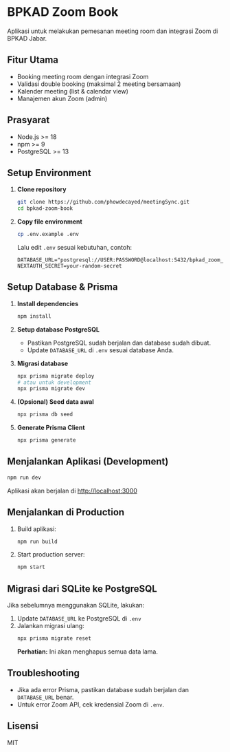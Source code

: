 # BPKAD Zoom Book

Aplikasi untuk melakukan pemesanan meeting room dan integrasi Zoom di BPKAD Jabar.

## Fitur Utama
- Booking meeting room dengan integrasi Zoom
- Validasi double booking (maksimal 2 meeting bersamaan)
- Kalender meeting (list & calendar view)
- Manajemen akun Zoom (admin)

## Prasyarat
- Node.js >= 18
- npm >= 9
- PostgreSQL >= 13

## Setup Environment
1. **Clone repository**
   ```bash
   git clone https://github.com/phowdecayed/meetingSync.git
   cd bpkad-zoom-book
   ```

2. **Copy file environment**
   ```bash
   cp .env.example .env
   ```
   Lalu edit `.env` sesuai kebutuhan, contoh:
   ```env
   DATABASE_URL="postgresql://USER:PASSWORD@localhost:5432/bpkad_zoom_book"
   NEXTAUTH_SECRET=your-random-secret
   ```

## Setup Database & Prisma
1. **Install dependencies**
   ```bash
   npm install
   ```

2. **Setup database PostgreSQL**
   - Pastikan PostgreSQL sudah berjalan dan database sudah dibuat.
   - Update `DATABASE_URL` di `.env` sesuai database Anda.

3. **Migrasi database**
   ```bash
   npx prisma migrate deploy
   # atau untuk development
   npx prisma migrate dev
   ```

4. **(Opsional) Seed data awal**
   ```bash
   npx prisma db seed
   ```

5. **Generate Prisma Client**
   ```bash
   npx prisma generate
   ```

## Menjalankan Aplikasi (Development)
```bash
npm run dev
```
Aplikasi akan berjalan di [http://localhost:3000](http://localhost:3000)

## Menjalankan di Production
1. Build aplikasi:
   ```bash
   npm run build
   ```
2. Start production server:
   ```bash
   npm start
   ```

## Migrasi dari SQLite ke PostgreSQL
Jika sebelumnya menggunakan SQLite, lakukan:
1. Update `DATABASE_URL` ke PostgreSQL di `.env`
2. Jalankan migrasi ulang:
   ```bash
   npx prisma migrate reset
   ```
   **Perhatian:** Ini akan menghapus semua data lama.

## Troubleshooting
- Jika ada error Prisma, pastikan database sudah berjalan dan `DATABASE_URL` benar.
- Untuk error Zoom API, cek kredensial Zoom di `.env`.

## Lisensi
MIT